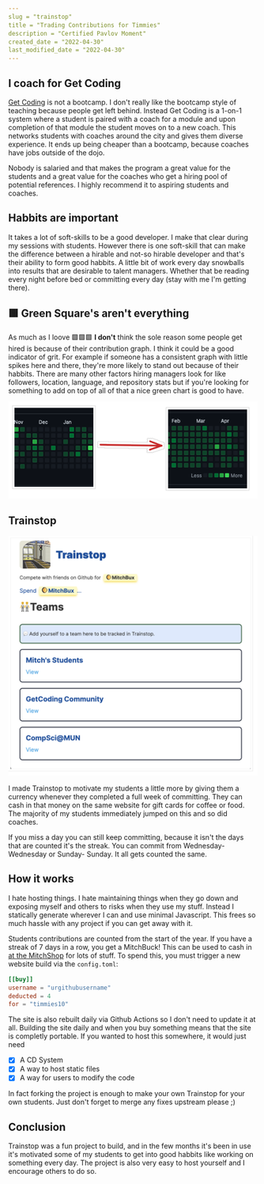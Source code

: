 ```yaml
---
slug = "trainstop"
title = "Trading Contributions for Timmies"
description = "Certified Pavlov Moment"
created_date = "2022-04-30"
last_modified_date = "2022-04-30"
---
```


## I coach for Get Coding

[Get Coding](get-coding.ca) is not a bootcamp. I don't really like the
bootcamp style of teaching because people get left behind. Instead Get Coding
is a 1-on-1 system where a student is paired with a coach for a module and upon
completion of that module the student moves on to a new coach. This networks
students with coaches around the city and gives them diverse experience. It
ends up being cheaper than a bootcamp, because coaches have jobs outside of the
dojo.

Nobody is salaried and that makes the program a great value for the
students and a great value for the coaches who get a hiring pool of potential
references. I highly recommend it to aspiring students and coaches.

## Habbits are important

It takes a lot of soft-skills to be a good developer. I make that clear during
my sessions with students. However there is one soft-skill that can make the
difference between a hirable and not-so hirable developer and that's their
ability to form good habbits. A little bit of work every day snowballs into
results that are desirable to talent managers. Whether that be reading every
night before bed or committing every day (stay with me I'm getting there).

## 🟩 Green Square's aren't everything

As much as I loove 🟩🟩🟩 **I don't** think the sole reason some people get
hired is because of their contribution graph. I think it could be a good
indicator of grit. For example if someone has a consistent graph with little
spikes here and there, they're more likely to stand out because of their
habbits. There are many other factors hiring managers look for like followers,
location, language, and repository stats but if you're looking for something
to add on top of all of that a nice green chart is good to have.

![A GitHub contribution graph going from very few to a lot of commits](/blog-assets/good-contrib-graph.png)

## Trainstop

![A screenshot of Trainstop](/blog-assets/trainstop1.png)

I made Trainstop to motivate my students a little more by giving them a
currency whenever they completed a full week of committing. They can cash in
that money on the same website for gift cards for coffee or food. The majority
of my students immediately jumped on this and so did coaches.

If you miss a day you can still keep committing, because it isn't the days that
are counted it's the streak. You can commit from Wednesday-Wednesday or Sunday-
Sunday. It all gets counted the same.

## How it works

I hate hosting things. I hate maintaining things when they go down and exposing
myself and others to risks when they use my stuff. Instead I statically
generate wherever I can and use minimal Javascript. This frees so much hassle
with any project if you can get away with it.

Students contributions are counted from the start of the year. If you have a
streak of 7 days in a row, you get a MitchBuck! This can be used to cash in
[at the MitchShop](https://trainstop.mitchellhynes.com/shop) for lots of stuff.
To spend this, you must trigger a new website build via the `config.toml`:

```toml
[[buy]]
username = "urgithubusername"
deducted = 4
for = "timmies10"
```

The site is also rebuilt daily via Github Actions so I don't need to update it
at all. Building the site daily and when you buy something means that the site
is completly portable. If you wanted to host this somewhere, it would just need

- [x] A CD System
- [x] A way to host static files
- [x] A way for users to modify the code

In fact forking the project is enough to make your own Trainstop for your
own students. Just don't forget to merge any fixes upstream please ;)

## Conclusion

Trainstop was a fun project to build, and in the few months it's been in use
it's motivated some of my students to get into good habbits like working on
something every day. The project is also very easy to host yourself and I
encourage others to do so.
